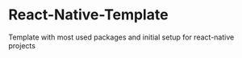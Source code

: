 # React-Native-Template
Template with most used packages and initial setup for react-native projects
